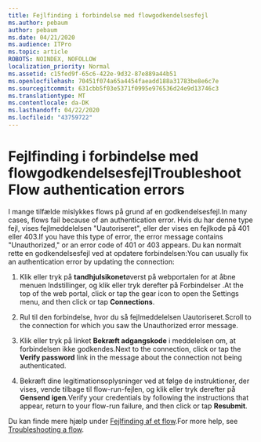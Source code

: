 ```yaml
---
title: Fejlfinding i forbindelse med flowgodkendelsesfejl
ms.author: pebaum
author: pebaum
ms.date: 04/21/2020
ms.audience: ITPro
ms.topic: article
ROBOTS: NOINDEX, NOFOLLOW
localization_priority: Normal
ms.assetid: c15fed9f-65c6-422e-9d32-87e889a44b51
ms.openlocfilehash: 70451f074a65a4454faeadd188a31783be8e6c7e
ms.sourcegitcommit: 631cbb5f03e5371f0995e976536d24e9d13746c3
ms.translationtype: MT
ms.contentlocale: da-DK
ms.lasthandoff: 04/22/2020
ms.locfileid: "43759722"
---
```

# <a name="troubleshoot-flow-authentication-errors"></a><span data-ttu-id="3ef08-102">Fejlfinding i forbindelse med flowgodkendelsesfejl</span><span class="sxs-lookup"><span data-stu-id="3ef08-102">Troubleshoot Flow authentication errors</span></span>

<span data-ttu-id="3ef08-103">I mange tilfælde mislykkes flows på grund af en godkendelsesfejl.</span><span class="sxs-lookup"><span data-stu-id="3ef08-103">In many cases, flows fail because of an authentication error.</span></span> <span data-ttu-id="3ef08-104">Hvis du har denne type fejl, vises fejlmeddelelsen "Uautoriseret", eller der vises en fejlkode på 401 eller 403.</span><span class="sxs-lookup"><span data-stu-id="3ef08-104">If you have this type of error, the error message contains "Unauthorized," or an error code of 401 or 403 appears.</span></span> <span data-ttu-id="3ef08-105">Du kan normalt rette en godkendelsesfejl ved at opdatere forbindelsen:</span><span class="sxs-lookup"><span data-stu-id="3ef08-105">You can usually fix an authentication error by updating the connection:</span></span>
  
1. <span data-ttu-id="3ef08-106">Klik eller tryk på **tandhjulsikonet**øverst på webportalen for at åbne menuen Indstillinger, og klik eller tryk derefter på Forbindelser .</span><span class="sxs-lookup"><span data-stu-id="3ef08-106">At the top of the web portal, click or tap the gear icon to open the Settings menu, and then click or tap **Connections**.</span></span>
    
2. <span data-ttu-id="3ef08-107">Rul til den forbindelse, hvor du så fejlmeddelelsen Uautoriseret.</span><span class="sxs-lookup"><span data-stu-id="3ef08-107">Scroll to the connection for which you saw the Unauthorized error message.</span></span>
    
3. <span data-ttu-id="3ef08-108">Klik eller tryk på linket **Bekræft adgangskode** i meddelelsen om, at forbindelsen ikke godkendes.</span><span class="sxs-lookup"><span data-stu-id="3ef08-108">Next to the connection, click or tap the **Verify password** link in the message about the connection not being authenticated.</span></span> 
    
4. <span data-ttu-id="3ef08-109">Bekræft dine legitimationsoplysninger ved at følge de instruktioner, der vises, vende tilbage til flow-run-fejlen, og klik eller tryk derefter på **Gensend igen**.</span><span class="sxs-lookup"><span data-stu-id="3ef08-109">Verify your credentials by following the instructions that appear, return to your flow-run failure, and then click or tap **Resubmit**.</span></span>
    
<span data-ttu-id="3ef08-110">Du kan finde mere hjælp under [Fejlfinding af et flow](https://go.microsoft.com/fwlink/?linkid=872110).</span><span class="sxs-lookup"><span data-stu-id="3ef08-110">For more help, see [Troubleshooting a flow](https://go.microsoft.com/fwlink/?linkid=872110).</span></span>
  

